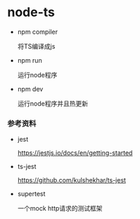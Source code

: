 # node-ts

- npm compiler

  将TS编译成js

- npm run

  运行node程序

- npm dev

  运行node程序并且热更新

### 参考资料
- jest

  https://jestjs.io/docs/en/getting-started

- ts-jest

  https://github.com/kulshekhar/ts-jest

- supertest

  一个mock http请求的测试框架


